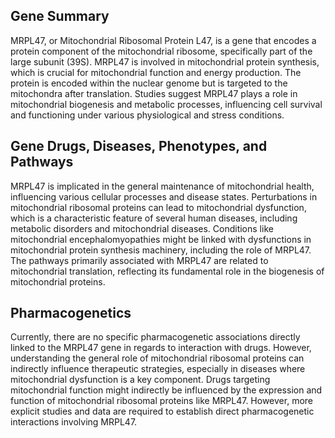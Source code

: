 ## Gene Summary
MRPL47, or Mitochondrial Ribosomal Protein L47, is a gene that encodes a protein component of the mitochondrial ribosome, specifically part of the large subunit (39S). MRPL47 is involved in mitochondrial protein synthesis, which is crucial for mitochondrial function and energy production. The protein is encoded within the nuclear genome but is targeted to the mitochondra after translation. Studies suggest MRPL47 plays a role in mitochondrial biogenesis and metabolic processes, influencing cell survival and functioning under various physiological and stress conditions.

## Gene Drugs, Diseases, Phenotypes, and Pathways
MRPL47 is implicated in the general maintenance of mitochondrial health, influencing various cellular processes and disease states. Perturbations in mitochondrial ribosomal proteins can lead to mitochondrial dysfunction, which is a characteristic feature of several human diseases, including metabolic disorders and mitochondrial diseases. Conditions like mitochondrial encephalomyopathies might be linked with dysfunctions in mitochondrial protein synthesis machinery, including the role of MRPL47. The pathways primarily associated with MRPL47 are related to mitochondrial translation, reflecting its fundamental role in the biogenesis of mitochondrial proteins.

## Pharmacogenetics
Currently, there are no specific pharmacogenetic associations directly linked to the MRPL47 gene in regards to interaction with drugs. However, understanding the general role of mitochondrial ribosomal proteins can indirectly influence therapeutic strategies, especially in diseases where mitochondrial dysfunction is a key component. Drugs targeting mitochondrial function might indirectly be influenced by the expression and function of mitochondrial ribosomal proteins like MRPL47. However, more explicit studies and data are required to establish direct pharmacogenetic interactions involving MRPL47.